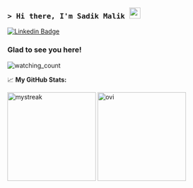 ### <samp>&gt; Hi there, I'm Sadik Malik <img src="https://media.giphy.com/media/hvRJCLFzcasrR4ia7z/giphy.gif" width="25"> </samp>

[![Linkedin Badge](https://img.shields.io/badge/-LinkedIn-0e76a8?style=flat-square&logo=Linkedin&logoColor=white)](https://www.linkedin.com/in/sadik-malik-964b32263/)

### Glad to see you here!
<img src="https://komarev.com/ghpvc/?username=sadik-malik&color=brightgreen" alt="watching_count" />

📈 **My GitHub Stats:**

<p>
  <img height="200px" src="https://github-readme-streak-stats.herokuapp.com/?user=sadik-malik" alt="mystreak"/>
  <img height="200px" src="https://github-readme-stats.vercel.app/api/top-langs?username=sadik-malik&show_icons=true&locale=en" alt="ovi" />
</p>

